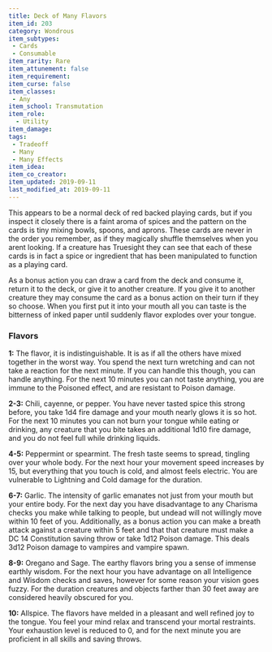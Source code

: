 ```yaml
---
title: Deck of Many Flavors
item_id: 203
category: Wondrous
item_subtypes:
 - Cards
 - Consumable
item_rarity: Rare
item_attunement: false
item_requirement:
item_curse: false
item_classes:
 - Any
item_school: Transmutation
item_role:
  - Utility
item_damage:
tags:
 - Tradeoff
 - Many
 - Many Effects
item_idea:
item_co_creator:
item_updated: 2019-09-11
last_modified_at: 2019-09-11
---
```


This appears to be a normal deck of red backed playing cards, but if you inspect it closely there is a faint aroma of spices and the pattern on the cards is tiny mixing bowls, spoons, and aprons. These cards are never in the order you remember, as if they magically shuffle themselves when you arent looking. 
If a creature has Truesight they can see that each of these cards is in fact a spice or ingredient that has been manipulated to function as a playing card.

As a bonus action you can draw a card from the deck and consume it, return it to the deck, or give it to another creature. If you give it to another creature they may consume the card as a bonus action on their turn if they so choose. 
When you first put it into your mouth all you can taste is the bitterness of inked paper until suddenly flavor explodes over your tongue.

### Flavors

**1:** The flavor, it is indistinguishable. It is as if all the others have mixed together in the worst way. You spend the next turn wretching and can not take a reaction for the next minute. If you can handle this though, you can handle anything. For the next 10 minutes you can not taste anything, you are immune to the Poisoned effect, and are resistant to Poison damage.

**2-3:** Chili, cayenne, or pepper. You have never tasted spice this strong before, you take 1d4 fire damage and your mouth nearly glows it is so hot. For the next 10 minutes you can not burn your tongue while eating or drinking, any creature that you bite takes an additional 1d10 fire damage, and you do not feel full while drinking liquids.

**4-5:** Peppermint or spearmint. The fresh taste seems to spread, tingling over your whole body. For the next hour your movement speed increases by 15, but everything that you touch is cold, and almost feels electric. You are vulnerable to Lightning and Cold damage for the duration.

**6-7:** Garlic. The intensity of garlic emanates not just from your mouth but your entire body. For the next day you have disadvantage to any Charisma checks you make while talking to people, but undead will not willingly move within 10 feet of you. Additionally, as a bonus action you can make a breath attack against a creature within 5 feet and that that creature must make a DC 14 Constitution saving throw or take 1d12 Poison damage. This deals 3d12 Poison damage to vampires and vampire spawn.

**8-9:** Oregano and Sage. The earthy flavors bring you a sense of immense earthly wisdom. For the next hour you have advantage on all Intelligence and Wisdom checks and saves, however for some reason your vision goes fuzzy. For the duration creatures and objects farther than 30 feet away are considered heavily obscured for you.

**10:** Allspice. The flavors have melded in a pleasant and well refined joy to the tongue. You feel your mind relax and transcend your mortal restraints. Your exhaustion level is reduced to 0, and for the next minute you are proficient in all skills and saving throws.
